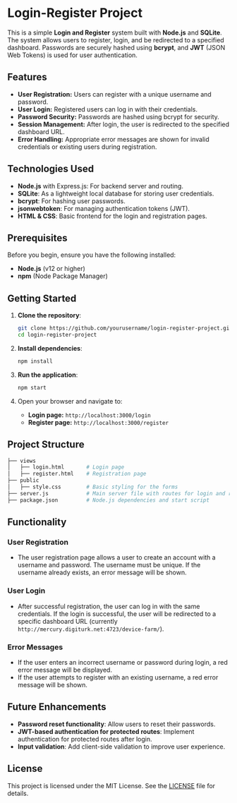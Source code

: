 
# Login-Register Project

This is a simple **Login and Register** system built with **Node.js** and **SQLite**. The system allows users to register, login, and be redirected to a specified dashboard. Passwords are securely hashed using **bcrypt**, and **JWT** (JSON Web Tokens) is used for user authentication.

## Features

- **User Registration:** Users can register with a unique username and password.
- **User Login:** Registered users can log in with their credentials.
- **Password Security:** Passwords are hashed using bcrypt for security.
- **Session Management:** After login, the user is redirected to the specified dashboard URL.
- **Error Handling:** Appropriate error messages are shown for invalid credentials or existing users during registration.

## Technologies Used

- **Node.js** with Express.js: For backend server and routing.
- **SQLite**: As a lightweight local database for storing user credentials.
- **bcrypt**: For hashing user passwords.
- **jsonwebtoken**: For managing authentication tokens (JWT).
- **HTML & CSS**: Basic frontend for the login and registration pages.

## Prerequisites

Before you begin, ensure you have the following installed:

- **Node.js** (v12 or higher)
- **npm** (Node Package Manager)

## Getting Started

1. **Clone the repository**:
    ```bash
    git clone https://github.com/yourusername/login-register-project.git
    cd login-register-project
    ```

2. **Install dependencies**:
    ```bash
    npm install
    ```

3. **Run the application**:
    ```bash
    npm start
    ```

4. Open your browser and navigate to:
    - **Login page:** `http://localhost:3000/login`
    - **Register page:** `http://localhost:3000/register`

## Project Structure

```bash
├── views
│   ├── login.html       # Login page
│   ├── register.html    # Registration page
├── public
│   ├── style.css        # Basic styling for the forms
├── server.js            # Main server file with routes for login and register
├── package.json         # Node.js dependencies and start script
```

## Functionality

### User Registration

- The user registration page allows a user to create an account with a username and password. The username must be unique. If the username already exists, an error message will be shown.

### User Login

- After successful registration, the user can log in with the same credentials. If the login is successful, the user will be redirected to a specific dashboard URL (currently `http://mercury.digiturk.net:4723/device-farm/`).

### Error Messages

- If the user enters an incorrect username or password during login, a red error message will be displayed.
- If the user attempts to register with an existing username, a red error message will be shown.

## Future Enhancements

- **Password reset functionality**: Allow users to reset their passwords.
- **JWT-based authentication for protected routes**: Implement authentication for protected routes after login.
- **Input validation**: Add client-side validation to improve user experience.

## License

This project is licensed under the MIT License. See the [LICENSE](LICENSE) file for details.
